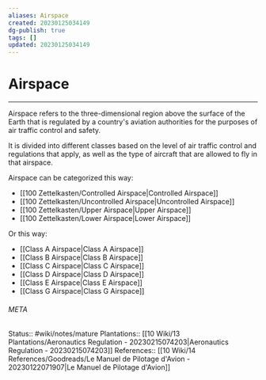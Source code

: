 ```yaml
---
aliases: Airspace
created: 20230125034149
dg-publish: true
tags: []
updated: 20230125034149
---
```

# Airspace
---
Airspace refers to the three-dimensional region above the surface of the Earth that is regulated by a country's aviation authorities for the purposes of air traffic control and safety.

It is divided into different classes based on the level of air traffic control and regulations that apply, as well as the type of aircraft that are allowed to fly in that airspace.

Airspace can be categorized this way:
- [[100 Zettelkasten/Controlled Airspace\|Controlled Airspace]]
- [[100 Zettelkasten/Uncontrolled Airspace\|Uncontrolled Airspace]]
- [[100 Zettelkasten/Upper Airspace\|Upper Airspace]]
- [[100 Zettelkasten/Lower Airspace\|Lower Airspace]]

Or this way:
- [[Class A Airspace\|Class A Airspace]]
- [[Class B Airspace\|Class B Airspace]]
- [[Class C Airspace\|Class C Airspace]]
- [[Class D Airspace\|Class D Airspace]]
- [[Class E Airspace\|Class E Airspace]]
- [[Class G Airspace\|Class G Airspace]]



###### META
Status:: #wiki/notes/mature 
Plantations:: [[10 Wiki/13 Plantations/Aeronautics Regulation - 20230215074203\|Aeronautics Regulation - 20230215074203]]
References:: [[10 Wiki/14 References/Goodreads/Le Manuel de Pilotage d'Avion - 20230122071907\|Le Manuel de Pilotage d'Avion]]
